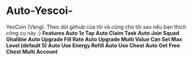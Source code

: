 # Auto-Yescoi-
YesCoin (Vàng). Theo dõi github của tôi và cũng cho tôi sao nếu bạn thích công cụ này :)
**Features
Auto 1x Tap
Auto Claim Task
Auto Join Squad Ghalibie
Auto Upgrade Fill Rate
Auto Upgrade Multi Value
Can Set Max Level (default 5)
Auto Use Energy Refill
Auto Use Chest
Auto Get Free Chest
Multi Account**
